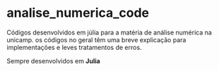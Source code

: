 # analise_numerica_code
Códigos desenvolvidos em júlia para a matéria de análise numérica na unicamp.
os códigos no geral têm uma breve explicação para implementações e leves tratamentos de erros.

Sempre desenvolvidos em **Julia**
